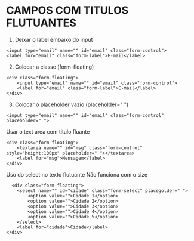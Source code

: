 # CAMPOS COM TITULOS FLUTUANTES

1. Deixar o label embaixo do input 
```
<input type="email" name="" id="email" class="form-control">
<label for="email" class="form-label">E-mail</label>
```

2. Colocar a classe (form-floating)
```
<div class="form-floating">
    <input type="email" name="" id="email" class="form-control">
    <label for="email" class="form-label">E-mail</label>
</div>
```

3. Colocar o placeholder vazio (placeholder=" ")
```
<input type="email" name="" id="email" class="form-control" placeholder=" ">
```

Usar o text area com titulo fluante 
```
<div class="form-floating">
    <textarea name="" id="msg" class="form-control" style="height:100px" placeholder=" "></textarea>
    <label for="msg">Mensagem</label>
</div>
```

Uso do select no texto flutuante Não funciona com o size
```
  <div class="form-floating">
    <select name="" id="cidade" class="form-select" placegolder=" ">
        <option value="">Cidade 1</option>
        <option value="">Cidade 2</option>
        <option value="">Cidade 3</option>
        <option value="">Cidade 4</option>
        <option value="">Cidade 5</option>
    </select>
    <label for="cidade">Cidade</label>
</div>
```